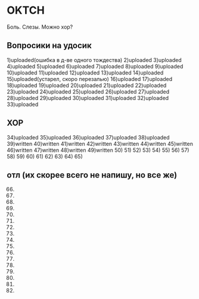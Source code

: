 # OKTCH
Боль. Слезы. Можно хор?
## Вопросики на удосик
1)uploaded(ошибка в д-ве одного тождества)
2)uploaded
3)uploaded
4)uploaded
5)uploaded
6)uploaded
7)uploaded
8)uploaded
9)uploaded
10)uploaded
11)uploaded
12)uploaded
13)uploaded
14)uploaded
15)uploaded(устарел, скоро перезалью)
16)uploaded
17)uploaded
18)uploaded
19)uploaded
20)uploaded
21)uploaded
22)uploaded
23)uploaded
24)uploaded
25)uploaded
26)uploaded
27)uploaded
28)uploaded
29)uploaded
30)uploaded
31)uploaded
32)uploaded
33)uploaded
## ХОР
34)uploaded
35)uploaded
36)uploaded
37)uploaded
38)uploaded
39)written
40)written
41)written
42)written
43)written
44)written
45)written
46)written
47)written
48)written
49)written
50)
51)
52)
53)
54)
55)
56)
57)
58)
59)
60)
61)
62)
63)
64)
65)
## отл (их скорее всего не напишу, но все же)
66)
67)
68)
69)
70)
71)
72)
73)
74)
75)
76)
77)
78)
79)
80)
81)
82)

